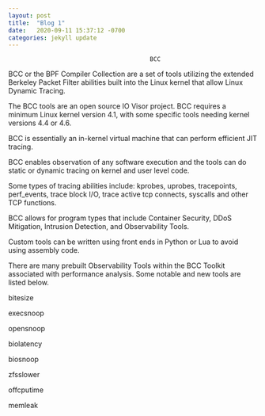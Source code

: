 ```yaml
---
layout: post
title:  "Blog 1"
date:   2020-09-11 15:37:12 -0700
categories: jekyll update
---
```


                                            BCC



BCC or the BPF Compiler Collection are a set of tools utilizing the extended Berkeley Packet Filter abilities built into the Linux kernel that allow Linux Dynamic Tracing.

The BCC tools are an open source IO Visor project. BCC requires a minimum Linux kernel version 4.1, with some specific tools needing kernel versions 4.4 or 4.6.

BCC is essentially an in-kernel virtual machine that can perform efficient JIT tracing.

BCC enables observation of any software execution and the tools can do static or dynamic tracing on kernel and user level code.

Some types of tracing abilities include: kprobes, uprobes, tracepoints, perf_events, trace block I/O, trace active tcp connects, syscalls and other TCP functions.

BCC allows for program types that include Container Security, DDoS Mitigation, Intrusion Detection, and Observability Tools.

Custom tools can be written using front ends in Python or Lua to avoid using assembly code.

There are many prebuilt Observability Tools within the BCC Toolkit associated with performance analysis. Some notable and new tools are listed below.








bitesize

execsnoop

opensnoop

biolatency

biosnoop

zfsslower

offcputime

memleak 

